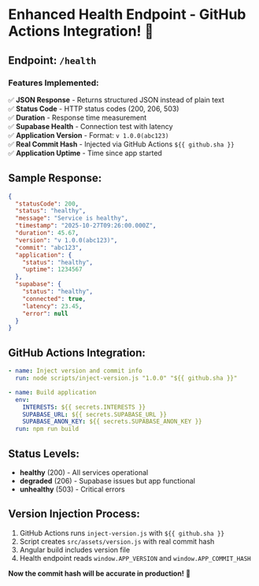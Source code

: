# Enhanced Health Endpoint - GitHub Actions Integration! 🏥

## Endpoint: `/health`

### Features Implemented:
✅ **JSON Response** - Returns structured JSON instead of plain text  
✅ **Status Code** - HTTP status codes (200, 206, 503)  
✅ **Duration** - Response time measurement  
✅ **Supabase Health** - Connection test with latency  
✅ **Application Version** - Format: `v 1.0.0(abc123)`  
✅ **Real Commit Hash** - Injected via GitHub Actions `${{ github.sha }}`  
✅ **Application Uptime** - Time since app started  

## Sample Response:
```json
{
  "statusCode": 200,
  "status": "healthy",
  "message": "Service is healthy",
  "timestamp": "2025-10-27T09:26:00.000Z",
  "duration": 45.67,
  "version": "v 1.0.0(abc123)",
  "commit": "abc123",
  "application": {
    "status": "healthy",
    "uptime": 1234567
  },
  "supabase": {
    "status": "healthy",
    "connected": true,
    "latency": 23.45,
    "error": null
  }
}
```

## GitHub Actions Integration:
```yaml
- name: Inject version and commit info
  run: node scripts/inject-version.js "1.0.0" "${{ github.sha }}"

- name: Build application
  env:
    INTERESTS: ${{ secrets.INTERESTS }}
    SUPABASE_URL: ${{ secrets.SUPABASE_URL }}
    SUPABASE_ANON_KEY: ${{ secrets.SUPABASE_ANON_KEY }}
  run: npm run build
```

## Status Levels:
- **healthy** (200) - All services operational
- **degraded** (206) - Supabase issues but app functional  
- **unhealthy** (503) - Critical errors

## Version Injection Process:
1. GitHub Actions runs `inject-version.js` with `${{ github.sha }}`
2. Script creates `src/assets/version.js` with real commit hash
3. Angular build includes version file
4. Health endpoint reads `window.APP_VERSION` and `window.APP_COMMIT_HASH`

**Now the commit hash will be accurate in production!** 🎯